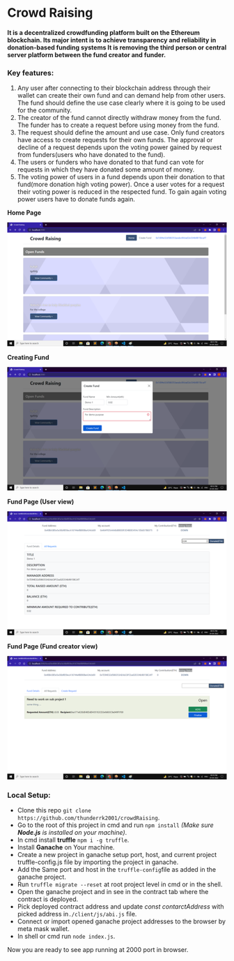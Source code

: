 # Crowd Raising 

#### It is a decentralized crowdfunding platform built on the Ethereum blockchain. Its major intent is to achieve transparency and reliability in donation-based funding systems It is removing the third person or central server platform between the fund creator and funder.
### Key features:
1) Any user after connecting to their blockchain address through their wallet can create their own fund and can demand help from other users. The fund should define the use case clearly where it is going to be used for the community.
2) The creator of the fund cannot directly withdraw money from the fund. The funder has to create a request before using money from the fund.
3) The request should define the amount and use case. Only fund creators have access to create requests for their own funds. The approval or decline of a request depends upon the voting power gained by request from funders(users who have donated to the fund).
4) The users or funders who have donated to that fund can vote for requests in which they have donated some amount of money.
5) The voting power of users in a fund depends upon their donation to that fund(more donation high voting power). Once a user votes for a request their voting power is reduced in the respected fund. To gain again voting power users have to donate funds again.

**Home Page**

<img src="https://github.com/thunderrk2001/crowdRaising/blob/main/Doc/Screenshots/HomePage.png"></img>

**Creating Fund**

<img src="https://github.com/thunderrk2001/crowdRaising/blob/main/Doc/Screenshots/CreateFund.png"><img>

**Fund Page (User view)**

<img src="https://github.com/thunderrk2001/crowdRaising/blob/main/Doc/Screenshots/Donate.png"></img>

**Fund Page (Fund creator view)** 

<img src="https://github.com/thunderrk2001/crowdRaising/blob/main/Doc/Screenshots/FinaliseRequest.png"></img>


### Local Setup:
- Clone this repo `git clone https://github.com/thunderrk2001/crowdRaising`.
- Go to the root of this project in cmd and run `npm install` *(Make sure **Node.js** is installed on your machine)*.
- In cmd install **truffle** `npm i -g truffle`. 
- Install **Ganache** on Your machine.
- Create a new project in ganache setup port, host, and current project truffle-config.js file by importing the project in ganache.
- Add the Same port and host in the `truffle-config`file as added in the ganache project.
- Run `truffle migrate --reset` at root project level in cmd or in the shell.
- Open the ganache project and in see in the contract tab where the contract is deployed.
- Pick deployed contract address and update *const contarctAddress* with picked address in`./client/js/abi.js` file.
- Connect or import opened ganache project addresses to the browser by meta mask wallet.
- In shell or cmd run `node index.js`.

Now you are ready to see app running at 2000 port in browser.




